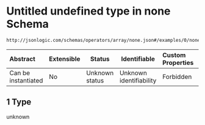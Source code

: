 # Untitled undefined type in none Schema

```txt
http://jsonlogic.com/schemas/operators/array/none.json#/examples/0/none/1
```




| Abstract            | Extensible | Status         | Identifiable            | Custom Properties | Additional Properties | Access Restrictions | Defined In                                                      |
| :------------------ | ---------- | -------------- | ----------------------- | :---------------- | --------------------- | ------------------- | --------------------------------------------------------------- |
| Can be instantiated | No         | Unknown status | Unknown identifiability | Forbidden         | Allowed               | none                | [none.json\*](operators/array/none.json "open original schema") |

## 1 Type

unknown
